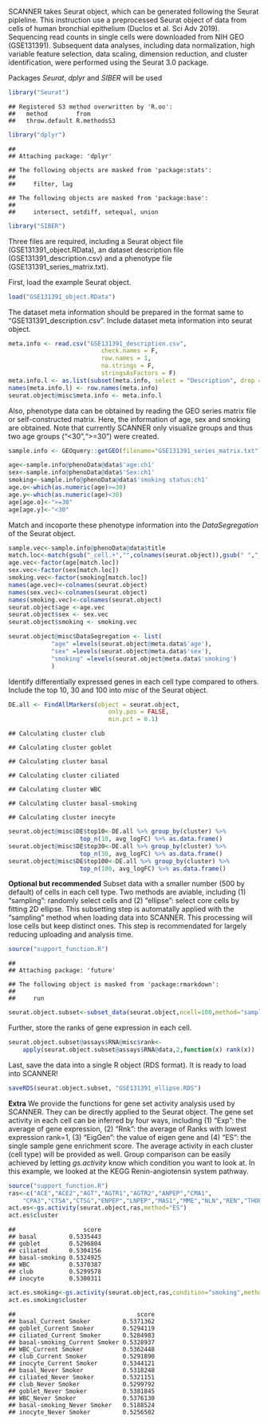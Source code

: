 SCANNER takes Seurat object, which can be generated following the Seurat
pipleline. This instruction use a preprocessed Seurat object of data
from cells of human bronchial epithelium (Duclos et al. Sci Adv 2019).
Sequencing read counts in single cells were downloaded from NIH GEO
(GSE131391). Subsequent data analyses, including data normalization,
high variable feature selection, data scaling, dimension reduction, and
cluster identification, were performed using the Seurat 3.0 package.

Packages *Seurat*, *dplyr* and *SIBER* will be used

``` r
library("Seurat")
```

    ## Registered S3 method overwritten by 'R.oo':
    ##   method        from       
    ##   throw.default R.methodsS3

``` r
library("dplyr")
```

    ## 
    ## Attaching package: 'dplyr'

    ## The following objects are masked from 'package:stats':
    ## 
    ##     filter, lag

    ## The following objects are masked from 'package:base':
    ## 
    ##     intersect, setdiff, setequal, union

``` r
library("SIBER")
```

Three files are required, including a Seurat object file
(GSE131391\_object.RData), an dataset description file
(GSE131391\_description.csv) and a phenotype file
(GSE131391\_series\_matrix.txt).

First, load the example Seurat object.

``` r
load("GSE131391_object.RData")
```

The dataset meta information should be prepared in the format same to
“GSE131391\_description.csv”. Include dataset meta information into
seurat object.

``` r
meta.info <- read.csv("GSE131391_description.csv",
                          check.names = F,
                          row.names = 1,
                          na.strings = F,
                          stringsAsFactors = F)
meta.info.l <- as.list(subset(meta.info, select = "Description", drop = T))
names(meta.info.l) <- row.names(meta.info)
seurat.object@misc$meta.info <- meta.info.l
```

Also, phenotype data can be obtained by reading the GEO series matrix
file or self-constructed matrix. Here, the information of age, sex and
smoking are obtained. Note that currently SCANNER only visualize groups
and thus two age groups (“&lt;30”,“&gt;=30”) were created.

``` r
sample.info <- GEOquery::getGEO(filename="GSE131391_series_matrix.txt")

age<-sample.info@phenoData@data$'age:ch1'
sex<-sample.info@phenoData@data$'Sex:ch1'
smoking<-sample.info@phenoData@data$'smoking status:ch1'
age.o<-which(as.numeric(age)>=30)
age.y<-which(as.numeric(age)<30)
age[age.o]<-">=30"
age[age.y]<-"<30"
```

Match and incoporte these phenotype information into the
*DataSegregation* of the Seurat object.

``` r
sample.vec<-sample.info@phenoData@data$title
match.loc<-match(gsub("_cell.+","",colnames(seurat.object)),gsub(" ","_",sample.vec))
age.vec<-factor(age[match.loc])
sex.vec<-factor(sex[match.loc])
smoking.vec<-factor(smoking[match.loc])
names(age.vec)<-colnames(seurat.object)
names(sex.vec)<-colnames(seurat.object)
names(smoking.vec)<-colnames(seurat.object)
seurat.object$age <-age.vec
seurat.object$sex <- sex.vec
seurat.object$smoking <- smoking.vec

seurat.object@misc$DataSegregation <- list(
            "age" =levels(seurat.object@meta.data$'age'),
            "sex" =levels(seurat.object@meta.data$'sex'),
            "smoking" =levels(seurat.object@meta.data$'smoking')
            )
```

Identify differentially expressed genes in each cell type compared to
others. Include the top 10, 30 and 100 into *misc* of the Seurat object.

``` r
DE.all <- FindAllMarkers(object = seurat.object,
                            only.pos = FALSE,
                            min.pct = 0.1)
```

    ## Calculating cluster club

    ## Calculating cluster goblet

    ## Calculating cluster basal

    ## Calculating cluster ciliated

    ## Calculating cluster WBC

    ## Calculating cluster basal-smoking

    ## Calculating cluster inocyte

``` r
seurat.object@misc$DE$top10<-DE.all %>% group_by(cluster) %>% 
                    top_n(10, avg_logFC) %>% as.data.frame()
seurat.object@misc$DE$top30<-DE.all %>% group_by(cluster) %>% 
                    top_n(30, avg_logFC) %>% as.data.frame()
seurat.object@misc$DE$top100<-DE.all %>% group_by(cluster) %>% 
                    top_n(100, avg_logFC) %>% as.data.frame()
```

**Optional but recommended** Subset data with a smaller number (500 by
default) of cells in each cell type. Two methods are aviable, including
(1) “sampling”: randomly select cells and (2) “ellipse”: select core
cells by fitting 2D ellipse. This subsetting step is automatally applied
with the “sampling” method when loading data into SCANNER. This
processing will lose cells but keep distinct ones. This step is
recommendated for largely reducing uploading and analysis time.

``` r
source("support_function.R")
```

    ## 
    ## Attaching package: 'future'

    ## The following object is masked from 'package:rmarkdown':
    ## 
    ##     run

``` r
seurat.object.subset<-subset_data(seurat.object,ncell=100,method="sampling")
```

Further, store the ranks of gene expression in each cell.

``` r
seurat.object.subset@assays$RNA@misc$rank<-
    apply(seurat.object.subset@assays$RNA@data,2,function(x) rank(x))
```

Last, save the data into a single R object (RDS format). It is ready to
load into SCANNER!

``` r
saveRDS(seurat.object.subset, "GSE131391_ellipse.RDS")
```

**Extra** We provide the functions for gene set activity analysis used
by SCANNER. They can be directly applied to the Seurat object. The gene
set activity in each cell can be inferred by four ways, including (1)
“Exp”: the average of gene expression, (2) “Rnk”: the average of Ranks
with lowest expression rank=1, (3) “EigGen”: the value of eigen gene and
(4) “ES”: the single sample gene enrichment score. The average activity
in each cluster (cell type) will be provided as well. Group comparison
can be easily achieved by letting *gs.activity* know which condition you
want to look at. In this example, we looked at the KEGG
Renin-angiotensin system pathway.

``` r
source("support_function.R")
ras<-c("ACE","ACE2","AGT","AGTR1","AGTR2","ANPEP","CMA1",
    "CPA3","CTSA","CTSG","ENPEP","LNPEP","MAS1","MME","NLN","REN","THOP1")
act.es<-gs.activity(seurat.object,ras,method="ES")
act.es$cluster
```

    ##                   score
    ## basal         0.5335443
    ## goblet        0.5296804
    ## ciliated      0.5304156
    ## basal-smoking 0.5324925
    ## WBC           0.5370387
    ## club          0.5299578
    ## inocyte       0.5300311

``` r
act.es.smoking<-gs.activity(seurat.object,ras,condition="smoking",method="ES")
act.es.smoking$cluster
```

    ##                                  score
    ## basal_Current Smoker         0.5371362
    ## goblet_Current Smoker        0.5294119
    ## ciliated_Current Smoker      0.5284983
    ## basal-smoking_Current Smoker 0.5328937
    ## WBC_Current Smoker           0.5362448
    ## club_Current Smoker          0.5291890
    ## inocyte_Current Smoker       0.5344121
    ## basal_Never Smoker           0.5318248
    ## ciliated_Never Smoker        0.5321151
    ## club_Never Smoker            0.5299792
    ## goblet_Never Smoker          0.5381845
    ## WBC_Never Smoker             0.5376130
    ## basal-smoking_Never Smoker   0.5188524
    ## inocyte_Never Smoker         0.5256502
